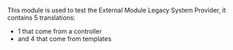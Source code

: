 This module is used to test the External Module Legacy System Provider, it contains 5 translations:
* 1 that come from a controller
* and 4 that come from templates
